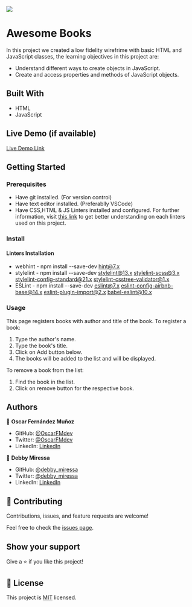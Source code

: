 ![](https://img.shields.io/badge/Microverse-blueviolet)

# Awesome Books

In this project we created a low fidelity wirefrime with basic HTML and JavaScript classes, the learning objectives in this project are:
- Understand different ways to create objects in JavaScript.
- Create and access properties and methods of JavaScript objects.

## Built With

- HTML
- JavaScript

## Live Demo (if available)

[Live Demo Link](https://oscarfmdev.github.io/awesomeBooks/)


## Getting Started

### Prerequisites
* Have git installed. (For version control)
* Have text editor installed. (Preferablly VSCode)
* Have CSS,HTML & JS Linters installed and configured. For further information, visit [this link](https://github.com/microverseinc/linters-config/blob/master/README.md) to get better understanding on each linters used on this project.
### Install
#### Linters Installation
- webhint - npm install --save-dev hint@7.x
- stylelint - npm install --save-dev stylelint@13.x stylelint-scss@3.x stylelint-config-standard@21.x stylelint-csstree-validator@1.x
- ESLint - npm install --save-dev eslint@7.x eslint-config-airbnb-base@14.x eslint-plugin-import@2.x babel-eslint@10.x
### Usage
This page registers books with author and title of the book. To register a book:
1. Type the author's name.
2. Type the book's title.
3. Click on Add button below.
4. The books will be added to the list and will be displayed.

To remove a book from the list:
1. Find the book in the list.
2. Click on remove button for the respective book.


## Authors

👤 **Oscar Fernández Muñoz**

- GitHub: [@OscarFMdev](https://github.com/OscarFMdev)
- Twitter: [@OscarFMdev](https://twitter.com/OscarFMdev)
- LinkedIn: [LinkedIn](https://linkedin.com/in/OscarFMdev)

👤 **Debby Miressa**

- GitHub: [@debby_miressa](https://github.com/DebbyMiressa)
- Twitter: [@debby_miressa](https://twitter.com/debby_miressa)
- LinkedIn: [LinkedIn](https://www.linkedin.com/in/debby-miressa-0b85b6182)

## 🤝 Contributing

Contributions, issues, and feature requests are welcome!

Feel free to check the [issues page](../../issues/).

## Show your support

Give a ⭐️ if you like this project!

<!-- ## Acknowledgments

- Hat tip to anyone whose code was used
- Inspiration
- etc -->

## 📝 License

This project is [MIT](./LICENSE) licensed.
